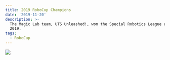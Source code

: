 ```yaml
---
title: 2019 RoboCup Champions
date: '2019-11-20'
description: >-
  The Magic Lab team, UTS Unleashed!, won the Special Robotics League at RoboCup
  2019.
tags:
  - RoboCup
---
```

![](/images/uts-unleashed.jpg)
